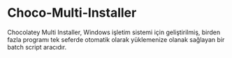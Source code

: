 # Choco-Multi-Installer
Chocolatey Multi Installer, Windows işletim sistemi için geliştirilmiş, birden fazla programı tek seferde otomatik olarak yüklemenize olanak sağlayan bir batch script aracıdır.
